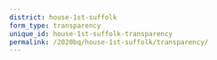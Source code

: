 ```yaml
---
district: house-1st-suffolk
form_type: transparency
unique_id: house-1st-suffolk-transparency
permalink: /2020bq/house-1st-suffolk/transparency/
---
```


